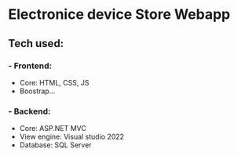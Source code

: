 # Electronice device Store Webapp

## Tech used:

### - Frontend:

-  Core: HTML, CSS, JS
-  Boostrap...

### - Backend:

-  Core: ASP.NET MVC
-  View engine: Visual studio 2022
-  Database: SQL Server
